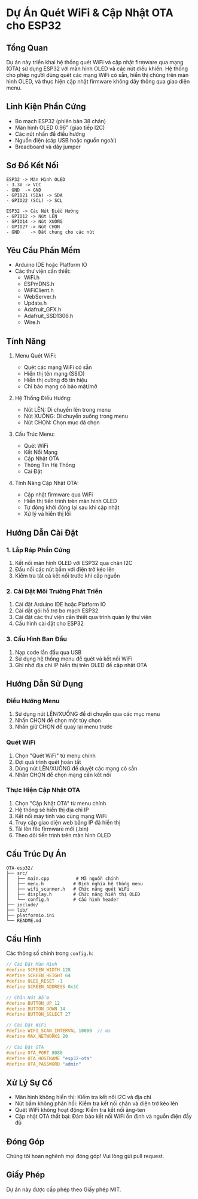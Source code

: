# Dự Án Quét WiFi & Cập Nhật OTA cho ESP32

## Tổng Quan
Dự án này triển khai hệ thống quét WiFi và cập nhật firmware qua mạng (OTA) sử dụng ESP32 với màn hình OLED và các nút điều khiển. Hệ thống cho phép người dùng quét các mạng WiFi có sẵn, hiển thị chúng trên màn hình OLED, và thực hiện cập nhật firmware không dây thông qua giao diện menu.

## Linh Kiện Phần Cứng
- Bo mạch ESP32 (phiên bản 38 chân)
- Màn hình OLED 0.96" (giao tiếp I2C)
- Các nút nhấn để điều hướng
- Nguồn điện (cáp USB hoặc nguồn ngoài)
- Breadboard và dây jumper

## Sơ Đồ Kết Nối
```
ESP32 -> Màn Hình OLED
- 3.3V -> VCC
- GND  -> GND
- GPIO21 (SDA) -> SDA
- GPIO22 (SCL) -> SCL

ESP32 -> Các Nút Điều Hướng
- GPIO12 -> Nút LÊN
- GPIO14 -> Nút XUỐNG
- GPIO27 -> Nút CHỌN
- GND    -> Đất chung cho các nút
```

## Yêu Cầu Phần Mềm
- Arduino IDE hoặc Platform IO
- Các thư viện cần thiết:
  - WiFi.h
  - ESPmDNS.h
  - WiFiClient.h
  - WebServer.h
  - Update.h
  - Adafruit_GFX.h
  - Adafruit_SSD1306.h
  - Wire.h

## Tính Năng
1. Menu Quét WiFi:
   - Quét các mạng WiFi có sẵn
   - Hiển thị tên mạng (SSID)
   - Hiển thị cường độ tín hiệu
   - Chỉ báo mạng có bảo mật/mở

2. Hệ Thống Điều Hướng:
   - Nút LÊN: Di chuyển lên trong menu
   - Nút XUỐNG: Di chuyển xuống trong menu
   - Nút CHỌN: Chọn mục đã chọn

3. Cấu Trúc Menu:
   - Quét WiFi
   - Kết Nối Mạng
   - Cập Nhật OTA
   - Thông Tin Hệ Thống
   - Cài Đặt

4. Tính Năng Cập Nhật OTA:
   - Cập nhật firmware qua WiFi
   - Hiển thị tiến trình trên màn hình OLED
   - Tự động khởi động lại sau khi cập nhật
   - Xử lý và hiển thị lỗi

## Hướng Dẫn Cài Đặt

### 1. Lắp Ráp Phần Cứng
1. Kết nối màn hình OLED với ESP32 qua chân I2C
2. Đấu nối các nút bấm với điện trở kéo lên
3. Kiểm tra tất cả kết nối trước khi cấp nguồn

### 2. Cài Đặt Môi Trường Phát Triển
1. Cài đặt Arduino IDE hoặc Platform IO
2. Cài đặt gói hỗ trợ bo mạch ESP32
3. Cài đặt các thư viện cần thiết qua trình quản lý thư viện
4. Cấu hình cài đặt cho ESP32

### 3. Cấu Hình Ban Đầu
1. Nạp code lần đầu qua USB
2. Sử dụng hệ thống menu để quét và kết nối WiFi
3. Ghi nhớ địa chỉ IP hiển thị trên OLED để cập nhật OTA

## Hướng Dẫn Sử Dụng

### Điều Hướng Menu
1. Sử dụng nút LÊN/XUỐNG để di chuyển qua các mục menu
2. Nhấn CHỌN để chọn một tùy chọn
3. Nhấn giữ CHỌN để quay lại menu trước

### Quét WiFi
1. Chọn "Quét WiFi" từ menu chính
2. Đợi quá trình quét hoàn tất
3. Dùng nút LÊN/XUỐNG để duyệt các mạng có sẵn
4. Nhấn CHỌN để chọn mạng cần kết nối

### Thực Hiện Cập Nhật OTA
1. Chọn "Cập Nhật OTA" từ menu chính
2. Hệ thống sẽ hiển thị địa chỉ IP
3. Kết nối máy tính vào cùng mạng WiFi
4. Truy cập giao diện web bằng IP đã hiển thị
5. Tải lên file firmware mới (.bin)
6. Theo dõi tiến trình trên màn hình OLED

## Cấu Trúc Dự Án
```
OTA-esp32/
├── src/
│   ├── main.cpp          # Mã nguồn chính
│   ├── menu.h           # Định nghĩa hệ thống menu
│   ├── wifi_scanner.h   # Chức năng quét WiFi
│   ├── display.h        # Chức năng hiển thị OLED
│   └── config.h         # Cấu hình header
├── include/
├── lib/
├── platformio.ini
└── README.md
```

## Cấu Hình
Các thông số chính trong `config.h`:
```cpp
// Cài Đặt Màn Hình
#define SCREEN_WIDTH 128
#define SCREEN_HEIGHT 64
#define OLED_RESET -1
#define SCREEN_ADDRESS 0x3C

// Chân Nút Bấm
#define BUTTON_UP 12
#define BUTTON_DOWN 14
#define BUTTON_SELECT 27

// Cài Đặt WiFi
#define WIFI_SCAN_INTERVAL 10000  // ms
#define MAX_NETWORKS 20

// Cài Đặt OTA
#define OTA_PORT 8080
#define OTA_HOSTNAME "esp32-ota"
#define OTA_PASSWORD "admin"
```

## Xử Lý Sự Cố
- Màn hình không hiển thị: Kiểm tra kết nối I2C và địa chỉ
- Nút bấm không phản hồi: Kiểm tra kết nối chân và điện trở kéo lên
- Quét WiFi không hoạt động: Kiểm tra kết nối ăng-ten
- Cập nhật OTA thất bại: Đảm bảo kết nối WiFi ổn định và nguồn điện đầy đủ

## Đóng Góp
Chúng tôi hoan nghênh mọi đóng góp! Vui lòng gửi pull request.

## Giấy Phép
Dự án này được cấp phép theo Giấy phép MIT.
